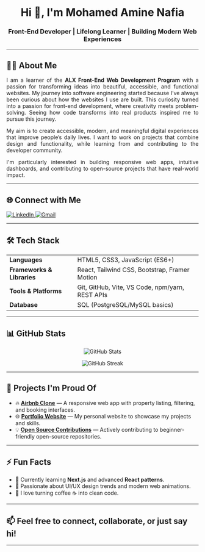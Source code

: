 <h1 align="center">Hi 👋, I'm Mohamed Amine Nafia</h1>
<h3 align="center">Front-End Developer | Lifelong Learner | Building Modern Web Experiences</h3>

---

## 🙋‍♂️ About Me

<p align="justify">
I am a learner of the <b>ALX Front-End Web Development Program</b> with a passion for transforming ideas into beautiful, accessible, and functional websites. My journey into software engineering started because I’ve always been curious about how the websites I use are built. This curiosity turned into a passion for front-end development, where creativity meets problem-solving. Seeing how code transforms into real products inspired me to pursue this journey.
</p>

<p align="justify">
My aim is to create accessible, modern, and meaningful digital experiences that improve people’s daily lives. I want to work on projects that combine design and functionality, while learning from and contributing to the developer community.
</p>

<p align="justify">
I'm particularly interested in building responsive web apps, intuitive dashboards, and contributing to open-source projects that have real-world impact.
</p>

---

## 🌐 Connect with Me

<p align="left">
  <a href="https://www.linkedin.com/in/mohamed-amine-nafia" target="_blank">
    <img alt="LinkedIn" src="https://img.shields.io/badge/LinkedIn-Mohamed--Amine--Nafia-blue?style=for-the-badge&logo=linkedin&logoColor=white" />
  </a>
  <a href="mailto:m.amine.nafia@gmail.com" target="_blank">
    <img alt="Gmail" src="https://img.shields.io/badge/Gmail-m.amine.nafia@gmail.com-D14836?style=for-the-badge&logo=gmail&logoColor=white" />
  </a>
</p>

---

## 🛠️ Tech Stack

<table>
  <tr>
    <td><b>Languages</b></td>
    <td>HTML5, CSS3, JavaScript (ES6+)</td>
  </tr>
  <tr>
    <td><b>Frameworks & Libraries</b></td>
    <td>React, Tailwind CSS, Bootstrap, Framer Motion</td>
  </tr>
  <tr>
    <td><b>Tools & Platforms</b></td>
    <td>Git, GitHub, Vite, VS Code, npm/yarn, REST APIs</td>
  </tr>
  <tr>
    <td><b>Database</b></td>
    <td>SQL (PostgreSQL/MySQL basics)</td>
  </tr>
</table>

---

## 📊 GitHub Stats

<p align="center">
  <img src="https://github-readme-stats.vercel.app/api?username=mohamed-amine-nafia&show_icons=true&theme=react&hide_border=true" alt="GitHub Stats" />
</p>

<p align="center">
  <img src="https://github-readme-streak-stats.herokuapp.com/?user=mohamed-amine-nafia&theme=react&hide_border=true" alt="GitHub Streak" />
</p>

---

## 🚀 Projects I'm Proud Of

- 🔥 **[Airbnb Clone](#)** — A responsive web app with property listing, filtering, and booking interfaces.
- 🌐 **[Portfolio Website](#)** — My personal website to showcase my projects and skills.
- 💡 **[Open Source Contributions](#)** — Actively contributing to beginner-friendly open-source repositories.

---

## ⚡ Fun Facts

- 🌱 Currently learning **Next.js** and advanced **React patterns**.
- 🎨 Passionate about UI/UX design trends and modern web animations.
- 🚀 I love turning coffee ☕ into clean code.

---

## 📫 Feel free to connect, collaborate, or just say hi!

---
